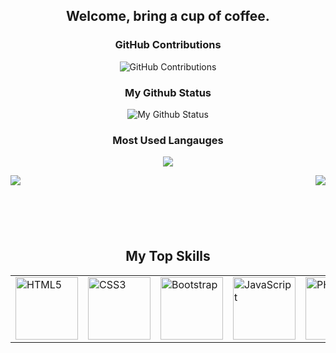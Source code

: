 
<div align="center">

## Welcome, bring a cup of coffee.

</div>

<div align="center">
    
### GitHub Contributions
    
![GitHub Contributions](https://github-readme-streak-stats.herokuapp.com/?&theme=ayu-mirage&user=lucasapt)

### My Github Status
![My Github Status](https://github-readme-stats.vercel.app/api?username=lucasapt&count_private=true&show_icons=true&theme=ayu-mirage)
<br/>

### Most Used Langauges    
![](https://github-readme-stats.vercel.app/api/top-langs/?username=lucasapt&layout=compact&theme=ayu-mirage&langs_count=8)
</div>

<div>
    <img align="left" src="https://visitor-badge.laobi.icu/badge?page_id=lucasapt.lucasapt" />
    <img align="right" src="https://img.shields.io/github/followers/lucasapt?label=Follow&style=social" />
</div>

<br>

<div align="center">
<h2 font-weight="bold" style="display: block; text-align: center; margin-top: 100px;">My Top Skills</h2>
<table>
    <tr>     
        <td><img src="https://img.icons8.com/color/2x/html-5.png" title="HTML5" width="100" alt="HTML5"></td>
        <td><img src="https://img.icons8.com/color/2x/css3.png" title="CSS3" width="100" alt="CSS3"></td>
        <td><img src="https://img.icons8.com/color/2x/bootstrap.png" title="Bootstrap" width="100" alt="Bootstrap"></td>
        <td><img src="https://img.icons8.com/nolan/2x/javascript.png" title="JavaScript" width="100" alt="JavaScript"></td>
        <td><img src="https://img.icons8.com/color/2x/php.png" title="PHP" width="100" alt="PHP"></td>
        <td><img src="https://img.icons8.com/nolan/2x/github.png" title="Git" width="100" alt="Git"></td>
        <td><img src="https://cdn.iconscout.com/icon/free/png-64/mysql-18-1174938.png" title="MySQL" width="100" alt="MySQL"></td>
    </tr>
    <!-- <tr>
        <td><img src="https://img.icons8.com/color/2x/typescript.png" title="TypeScript" width="100" alt="TypeScript"></td>
        <td><img src="https://www.vectorlogo.zone/logos/reactjs/reactjs-icon.svg" title="React" width="100" alt="React.js"></td>
        <td><img src="https://img.icons8.com/color/2x/angularjs.png" title="Angular" width="100" alt="Angular.js"></td>
        <td><img src="https://img.icons8.com/color/2x/nodejs.png" title="Node.js" width="100" alt="node.js"></td>
        <td><img src="https://cdn.iconscout.com/icon/free/png-64/laravel-226015.png" title="Laravel" width="100" alt="Laravel"></td>
        <td><img src="https://img.icons8.com/color/2x/postgreesql.png" title="PostgreSQL" width="100" alt="PostgreSQL"></td>
        <td><img src="https://www.vectorlogo.zone/logos/python/python-icon.svg" title="Python" width="100" alt="Python"></td>
    </tr> -->
  
</table>

</div>

